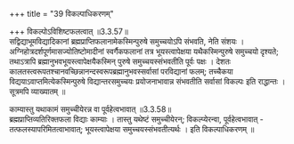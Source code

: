 +++
title = "39 विकल्पाधिकरणम्"

+++
विकल्पोऽविशिष्टफलत्वात् ॥3.3.57॥  
सद्विद्याभूमविद्यादिकानां ब्रह्मप्राप्तिफलानामेकस्मिन्पुरुषे समुच्चयोऽपि संभवति, नेति संशयः । अग्निहोत्रदर्शपूर्णमासज्योतिष्टोमादीनां स्वर्गैकफलानां तत्र भूयस्त्वापेक्षया यथैकस्मिन्पुरुषे समुच्चयो दृश्यते; तथाऽत्रापि ब्रह्मानुभवभूयस्त्वापेक्षयैकस्मिन् पुरुषे समुच्चयस्संभवतीति पूर्वः पक्षः । देशतः कालतस्त्वरूपतश्चानवच्छिन्नानन्दस्वरूपब्रह्मानुभवस्सर्वासां परविद्यानां फलम्; तच्चैकया विद्ययाऽवाप्तमित्येकस्मिन्पुरुषे विद्यान्तरसमुच्चयः प्रयोजनाभावान्न संभवतीति सर्वासां विकल्पः इति राद्धान्तः । सूत्रमपि व्याख्यातम् ॥

काम्यास्तु यथाकामं समुच्चीयेरन्न वा पूर्वहेत्वभावात् ॥3.3.58॥  
ब्रह्मप्राप्तिव्यतिरिक्तफला विद्याः काम्याः । तास्तु यथेष्टं समुच्चीयेरन्; विकल्प्येरन्वा, पूर्वहेत्वभावात् - तत्फलस्यापरिमितत्वाभावात्; भूयस्त्वापेक्षया समुच्चयस्संभवतीत्यर्थः । इति विकल्पाधिकरणम् ॥